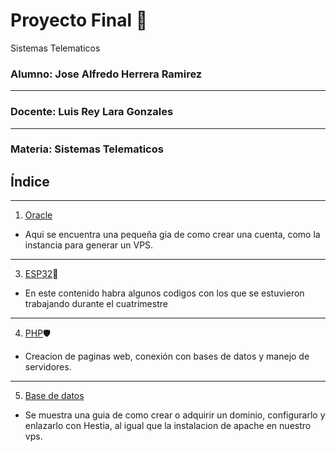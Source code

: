 # Proyecto Final 📡
Sistemas Telematicos

### Alumno: Jose Alfredo Herrera Ramirez
---
### Docente: Luis Rey Lara Gonzales
---
### Materia: Sistemas Telematicos

## Índice
---
1. [Oracle](https://github.com/JAlfredo420/oracle/blob/e2be1390d06fd8673a3add6a036cc180c3854cdc/README.md)
* Aqui se encuentra una pequeña gia de como crear una cuenta, como la instancia para generar un VPS.
---
3. [ESP32](https://github.com/JAlfredo420/TemasESP32/blob/d34383853ab15a1bd6248749e1f52a54eb9e73a7/README.md)🛜
* En este contenido habra algunos codigos con los que se estuvieron trabajando durante el cuatrimestre
---
4. [PHP](https://github.com/JAlfredo420/PHP/blob/cba48b8b23b60900b13d8d9eb9b875cb4ebb5053/README.md)🛡️
* Creacion de paginas web, conexión con bases de datos y manejo de servidores.
---
5. [Base de datos](https://github.com/JAlfredo420/BaseD/blob/1d3b85e88c18cc7e05467edc962aacdcb513279b/README.md)
* Se muestra una guia de como crear o adquirir un dominio, configurarlo y enlazarlo con Hestia, al igual que la instalacion de apache en nuestro vps.
